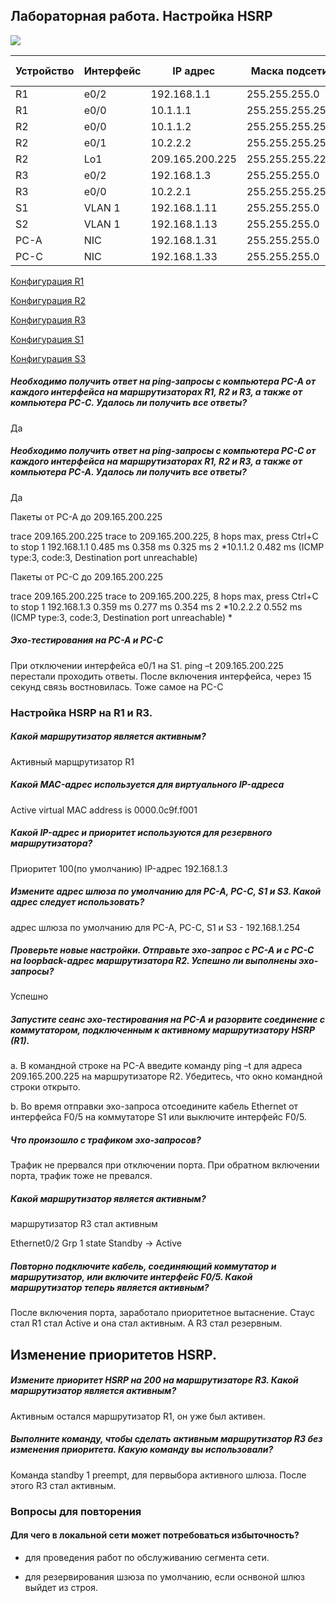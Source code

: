 ## Лабораторная работа. Настройка HSRP ##

![](https://github.com/svasornd/otus_network/blob/master/lab03/Lab03_1.png)

| Устройство  | Интерфейс   | IP адрес  | Маска подсети | Шлюз по умолчанию |
| ---------- | ------------| ----------| ------------ | ------------ |
|  R1 | e0/2  | 192.168.1.1 | 255.255.255.0 | - |
|  R1 | e0/0  | 10.1.1.1 | 255.255.255.252 | - |
|  R2 | e0/0  | 10.1.1.2 | 255.255.255.252 | - |
|  R2 | e0/1  | 10.2.2.2 | 255.255.255.252 | - |
|  R2 | Lo1  | 209.165.200.225 | 255.255.255.224 | - |
|  R3 | e0/2  | 192.168.1.3 | 255.255.255.0 | - |
|  R3 | e0/0  | 10.2.2.1 | 255.255.255.252 | - |
|  S1 | VLAN 1  | 192.168.1.11 | 255.255.255.0 | 192.168.1.1 |
|  S2 | VLAN 1  | 192.168.1.13 | 255.255.255.0 | 192.168.1.3 |
|  PC-A | NIC  | 192.168.1.31 | 255.255.255.0 | 192.168.1.1 |
|  PC-C | NIC  | 192.168.1.33 | 255.255.255.0 | 192.168.1.3 |


[Конфигурация R1](https://github.com/svasornd/otus_network/blob/master/lab02/config/R1.md)

[Конфигурация R2](https://github.com/svasornd/otus_network/blob/master/lab02/config/R2.md) 

[Конфигурация R3](https://github.com/svasornd/otus_network/blob/master/lab02/config/R3.md)

[Конфигурация S1](https://github.com/svasornd/otus_network/blob/master/lab02/config/S1.md)

[Конфигурация S3](https://github.com/svasornd/otus_network/blob/master/lab02/config/S3.md)

##### Необходимо получить ответ на ping-запросы с компьютера PC-A от каждого интерфейса на маршрутизаторах R1, R2 и R3, а также от компьютера PC-C. Удалось ли получить все ответы? #####

Да

#####  Необходимо получить ответ на ping-запросы с компьютера PC-C от каждого интерфейса на маршрутизаторах R1, R2 и R3, а также от компьютера PC-A. Удалось ли получить все ответы?  ##### 

Да


Пакеты от PC-A до 209.165.200.225

trace 209.165.200.225
trace to 209.165.200.225, 8 hops max, press Ctrl+C to stop
 1   192.168.1.1   0.485 ms  0.358 ms  0.325 ms
 2   *10.1.1.2   0.482 ms (ICMP type:3, code:3, Destination port unreachable) 


Пакеты от PC-C до 209.165.200.225

trace  209.165.200.225
trace to 209.165.200.225, 8 hops max, press Ctrl+C to stop
 1   192.168.1.3   0.359 ms  0.277 ms  0.354 ms
 2   *10.2.2.2   0.552 ms (ICMP type:3, code:3, Destination port unreachable)  *


##### Эхо-тестирования на PC-A и PC-C ##### 

При отключении интерфейса e0/1 на S1.  ping –t 209.165.200.225 перестали проходить ответы. После включения интерфейса, через 15 секунд связь востновилась. Тоже самое на PC-C

### Настройка HSRP на R1 и R3. ###

##### Какой маршрутизатор является активным?  ##### 

Активный марщрутизатор R1

##### Какой MAC-адрес используется для виртуального IP-адреса ##### 

Active virtual MAC address is 0000.0c9f.f001

##### Какой IP-адрес и приоритет используются для резервного маршрутизатора? ##### 

Приоритет 100(по умолчанию) IP-адрес 192.168.1.3

##### Измените адрес шлюза по умолчанию для PC-A, PC-C, S1 и S3. Какой адрес следует использовать? ##### 

адрес шлюза по умолчанию для PC-A, PC-C, S1 и S3 - 192.168.1.254

##### Проверьте новые настройки. Отправьте эхо-запрос с PC-A и с PC-C на loopback-адрес маршрутизатора R2. Успешно ли выполнены эхо-запросы?  ##### 

Успешно

##### Запустите сеанс эхо-тестирования на PC-A и разорвите соединение с коммутатором, подключенным к активному маршрутизатору HSRP (R1). ##### 

a.	В командной строке на PC-A введите команду ping –t для адреса 209.165.200.225 на маршрутизаторе R2. Убедитесь, что окно командной строки открыто.

b.	Во время отправки эхо-запроса отсоедините кабель Ethernet от интерфейса F0/5 на коммутаторе S1 или выключите интерфейс F0/5.

##### Что произошло с трафиком эхо-запросов? ##### 

Трафик не прервался при отключении порта. При обратном включении порта, трафик тоже не превался.

##### Какой маршрутизатор является активным?  ##### 

маршрутизатор R3 стал активным 

Ethernet0/2 Grp 1 state Standby -> Active

##### Повторно подключите кабель, соединяющий коммутатор и маршрутизатор, или включите интерфейс F0/5. Какой маршрутизатор теперь является активным?  ##### 

После включения порта, заработало приоритетное вытаснение. Стаус стал R1 стал Active  и она стал активным. А R3 стал резервным.

## Изменение приоритетов HSRP.  ##

##### Измените приоритет HSRP на 200 на маршрутизаторе R3. Какой маршрутизатор является активным?  ##### 

Активным остался маршрутизатор R1, он уже был активен. 

##### Выполните команду, чтобы сделать активным маршрутизатор R3 без изменения приоритета. Какую команду вы использовали? ##### 

Команда standby 1 preempt, для первыбора активного шлюза. После этого R3 стал активным.


### Вопросы для повторения ###

#### Для чего в локальной сети может потребоваться избыточность? ####

- для проведения работ по обслуживанию сегмента сети. 

- для резервирования шзюза по умолчанию, если оснвоной шлюз выйдет из строя.


